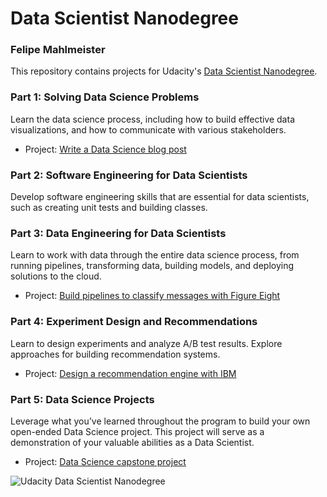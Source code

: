 # Data Scientist Nanodegree

### Felipe Mahlmeister

This repository contains projects for Udacity's [Data Scientist Nanodegree](https://www.udacity.com/course/data-scientist-nanodegree--nd025).

### Part 1: Solving Data Science Problems

Learn the data science process, including how to build effective data visualizations, and how to communicate with various stakeholders.

- Project: [Write a Data Science blog post]()

### Part 2: Software Engineering for Data Scientists
Develop software engineering skills that are essential for data scientists, such as creating unit tests and building classes.

### Part 3: Data Engineering for Data Scientists
Learn to work with data through the entire data science process, from running pipelines, transforming data, building models, and deploying solutions to the cloud.

- Project: [Build pipelines to classify messages with Figure Eight]()

### Part 4: Experiment Design and Recommendations
Learn to design experiments and analyze A/B test results. Explore approaches for building recommendation systems.

- Project: [Design a recommendation engine with IBM]()

### Part 5: Data Science Projects
Leverage what you’ve learned throughout the program to build your own open-ended Data Science project. This project will serve as a demonstration of your valuable abilities as a Data Scientist.

- Project: [Data Science capstone project]()

![Udacity Data Scientist Nanodegree]()